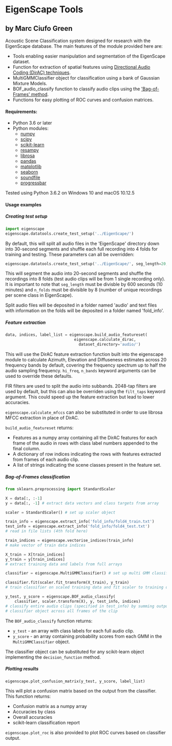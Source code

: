 # EigenScape Tools
## by Marc Ciufo Green

Acoustic Scene Classification system designed for research with the EigenScape database. The main features of the module provided here are:

- Tools enabling easier manipulation and segmentation of the EigenScape dataset.
- Function for extraction of spatial features using [Directional Audio Coding (DirAC) techniques][1].
- MultiGMMClassifier object for classification using a bank of Gaussian Mixture Models.
- BOF_audio_classify function to classify audio clips using the ['Bag-of-Frames' method][2].
- Functions for easy plotting of ROC curves and confusion matrices.


#### Requirements:
- Python 3.6 or later
- Python modules:
  - [numpy](http://www.numpy.org/)
  - [scipy](https://www.scipy.org/)
  - [scikit-learn](http://scikit-learn.org/stable/)
  - [resampy](https://github.com/bmcfee/resampy)
  - [librosa](http://librosa.github.io/librosa/)
  - [pandas](http://pandas.pydata.org/)
  - [matplotlib](https://matplotlib.org/)
  - [seaborn](https://seaborn.pydata.org/)
  - [soundfile](https://pysoundfile.readthedocs.io/en/0.9.0/)
  - [progressbar](https://pypi.python.org/pypi/progressbar2)

Tested using Python 3.6.2 on Windows 10 and macOS 10.12.5


#### Usage examples
##### Creating test setup
```python
import eigenscape
eigenscape.datatools.create_test_setup('../EigenScape/')
```
By default, this will split all audio files in the 'EigenScape' directory down into 30-second segments and shuffle each full recording into 4 folds for training and testing. These parameters can all be overridden:

```python
eigenscape.datatools.create_test_setup('../EigenScape/', seg_length=20, n_folds=8)
```
This will segment the audio into 20-second segments and shuffle the recordings into 8 folds (test audio clips will be from 1 single recording only). It is important to note that `seg_length` must be divisble by 600 seconds (10 minutes) and `n_folds` must be divisible by 8 (number of unique recordings per scene class in EigenScape).

Split audio files will be deposited in a folder named 'audio' and text files with information on the folds will be deposited in a folder named 'fold_info'.


##### Feature extraction
```python
data, indices, label_list = eigenscape.build_audio_featureset(
                              eigenscape.calculate_dirac,
                                dataset_directory='audio/')
```
This will use the DirAC feature extraction function built into the eigenscape module to calculate Azimuth, Elevation and Diffuseness estimates across 20 frequency bands by default, covering the frequency spectrum up to half the audio sampling frequency. `hi_freq`, `n_bands` keyword arguments can be used to override these defaults.

FIR filters are used to split the audio into subbands. 2048-tap filters are used by default, but this can also be overriden using the `filt_taps` keyword argument. This could speed up the feature extraction but lead to lower accuracies.

`eigenscape.calculate_mfccs` can also be substituted in order to use librosa MFCC extraction in place of DirAC.

`build_audio_featureset` returns:
- Features as a numpy array containing all the DirAC features for each frame of the audio in rows with class label numbers appended to the final column.
- A dictionary of row indices indicating the rows with features extracted from frames of each audio clip.
- A list of strings indicating the scene classes present in the feature set.

##### Bag-of-Frames classification
```python
from sklearn.preprocessing import StandardScaler

X = data[:, :-1]
y = data[:, -1] # extract data vectors and class targets from array

scaler = StandardScaler() # set up scaler object

train_info = eigenscape.extract_info('fold_info/fold4_train.txt')
test_info = eigenscape.extract_info('fold_info/fold4_test.txt')
# read in file lists (4th fold here)

train_indices = eigenscape.vectorise_indices(train_info)
# make vector of train data indices

X_train = X[train_indices]
y_train = y[train_indices]
# extract training data and labels from full arrays

classifier = eigenscape.MultiGMMClassifier() # set up multi GMM classifier

classifier.fit(scaler.fit_transform(X_train), y_train)
# train classifier on scaled training data and fit scaler to training data

y_test, y_score = eigenscape.BOF_audio_classify(
    classifier, scaler.transform(X), y, test_info, indices)
# classify entire audio clips (specified in test_info) by summing output from
# classifier object across all frames of the clip

```
The `BOF_audio_classify` function returns:
- `y_test` - an array with class labels for each full audio clip.
- `y_score` - an array containing probability scores from each GMM in the `MultiGMMClassifier` object.

The classifier object can be substituted for any scikit-learn object implementing the `decision_function` method.


##### Plotting results
```python
eigenscape.plot_confusion_matrix(y_test, y_score, label_list)
```
This will plot a confusion matrix based on the output from the classifier. This function returns:
- Confusion matrix as a numpy array
- Accuracies by class
- Overall accuracies
- scikit-learn classification report

`eigenscape.plot_roc` is also provided to plot ROC curves based on classifier output.

<!-- Need then to do semi-detailed comments in main files to indicate e.g. when special features such as passing in a custom classifier object etc. is done -->

[1]:http://www.aes.org/e-lib/browse.cfm?elib=14838
[2]:http://asa.scitation.org/doi/10.1121/1.2750160
